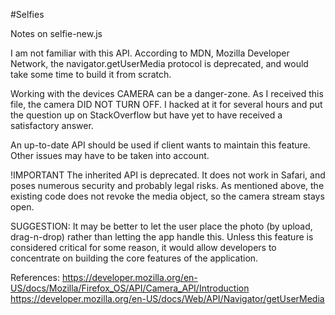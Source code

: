 #Selfies

Notes on selfie-new.js

I am not familiar with this API. According to MDN, Mozilla Developer Network, the navigator.getUserMedia protocol is deprecated, and would take some time to build it from scratch.

Working with the devices CAMERA can be a danger-zone. As I received this file, the camera DID NOT TURN OFF. I hacked at it for several hours and put the question up on StackOverflow but have yet to have received a satisfactory answer.

An up-to-date API should be used if client wants to maintain this feature. Other issues may have to be taken into account.

!IMPORTANT
The inherited API is deprecated. It does not work in Safari, and poses numerous security and probably legal risks. As mentioned above, the existing code does not revoke the media object, so the camera stream stays open.

SUGGESTION: It may be better to let the user place the photo (by upload, drag-n-drop) rather than letting the app handle this. Unless this feature is considered critical for some reason, it would allow developers to concentrate on building the core features of the application.

References:
https://developer.mozilla.org/en-US/docs/Mozilla/Firefox_OS/API/Camera_API/Introduction
https://developer.mozilla.org/en-US/docs/Web/API/Navigator/getUserMedia
